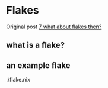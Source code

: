 # Flakes

Original post [7 what about flakes then?](https://tonyfinn.com/blog/nix-from-first-principles-flake-edition/nix-7-what-about-flakes-then/)

## what is a flake?

## an example flake

./flake.nix
